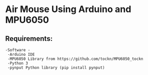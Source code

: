 # Air Mouse Using Arduino and MPU6050
  ## Requirements:
    -Software - 
     -Arduino IDE
     -MPU6050 Library from https://github.com/tockn/MPU6050_tockn
     -Python 3
     -pynput Python library (pip install pynput)
